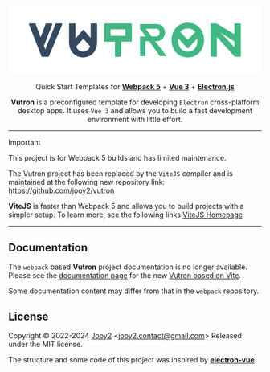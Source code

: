 <div align="center">

![vutron-logo](src/renderer/assets/img/vutron-logo.png)

Quick Start Templates for **[Webpack 5](https://webpack.js.org)** + **[Vue 3](https://vuejs.org/)** + **[Electron.js](https://www.electronjs.org/)**

**Vutron** is a preconfigured template for developing `Electron` cross-platform desktop apps. It uses `Vue 3` and allows you to build a fast development environment with little effort.

</div>

---

> [!IMPORTANT]
> This project is for Webpack 5 builds and has limited maintenance.
>
> The Vutron project has been replaced by the `ViteJS` compiler and is maintained at the following new repository link: https://github.com/jooy2/vutron
>
> **ViteJS** is faster than Webpack 5 and allows you to build projects with a simpler setup. To learn more, see the following links [ViteJS Homepage](https://vitejs.dev)

---

## Documentation

The `webpack` based **Vutron** project documentation is no longer available.
Please see the [documentation page](https://vutron.jooy2.com) for the new [Vutron based on Vite](https://github.com/jooy2/vutron).

Some documentation content may differ from that in the `webpack` repository.

## License

Copyright © 2022-2024 [Jooy2](https://jooy2.com) <[jooy2.contact@gmail.com](mailto:jooy2.contact@gmail.com)> Released under the MIT license.

The structure and some code of this project was inspired by **[electron-vue](https://github.com/SimulatedGREG/electron-vue)**.
